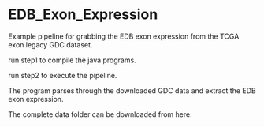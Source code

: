 # EDB_Exon_Expression
Example pipeline for grabbing the EDB exon expression from the TCGA exon legacy GDC dataset.

run step1 to compile the java programs.

run step2 to execute the pipeline.

The program parses through the downloaded GDC data and extract the EDB exon expression.

The complete data folder can be downloaded from here.

